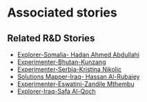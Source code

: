# Associated stories

<!-- !!DO NOT REMOVE!! start autogenerated hyperlinks -->
## Related R&D Stories
- [Explorer\-Somalia\- Hadan Ahmed Abdullahi](/RnD-Archive/stories/?doc=Explorers_SOM)
- [Experimenter\-Bhutan\-Kunzang](/RnD-Archive/stories/?doc=Experimenters_BTN)
- [Experimenter\-Serbia\-Kristina Nikolic](/RnD-Archive/stories/?doc=Experimenters_SRB)
- [Solutions Mapper\-Iraq\- Hassan Al\-Rubaiey](/RnD-Archive/stories/?doc=SolutionMappers_IRQ)
- [Experimenter\-Eswatini\-Zandile Mthembu](/RnD-Archive/stories/?doc=Experimenter_SWZ)
- [Explorer\-Iraq\-Safa Al\-Qoch](/RnD-Archive/stories/?doc=Explorers_IRQ)
<!-- !!DO NOT REMOVE!! end autogenerated hyperlinks -->